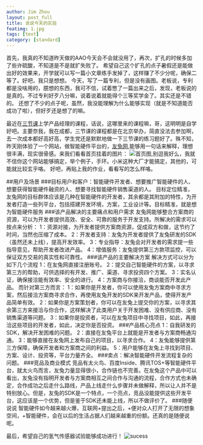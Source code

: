 ```yaml
---
author: Jim Zhou
layout: post_full
title: 说说今天的实验
featimg: 1.jpg
tags: [text]
category: [standard]
---
```


首先，我真的不知道昨天做的AAO今天会不会就没用了，再次，扩孔的时候多加了些许硫酸，不知道是不是就扩失败了。
希望自己这个扩孔的点子暑假还是能做出好的效果来，开学就可以写一篇小文章练手发掉了，这样赚了不少分呢，确保二等了。好吧，我只是想想。
今天，写了一篇专利，但是没有画图。老板说，专利都是没啥用的，臆想的东西，我可不信，试着憋了一篇出来之后，发现，老板说的是真的。不过专利好歹八分嘛，说着说着就能得个三等奖学金了。其实还是不错的。
还想了不少的点子呢，虽然，我没能理解为什么能够实现（就是不知道能否成功了啦），但好歹还是想了的嘛。

最近在[三节课](http://www.sanjieke.com/)上学产品经理的课程，话说，这哪里来的课程嘛，哥，这明明是自学好吧。主要奈我，我在成都，三节课的课程都是在北京举办，简直没法去参加啊，去一次成本都好高好高，学生党还是默默地做一下三节课的练习题好了。殊不知，昨天刚体验了一个网站，做智能硬件平台的，[友兔网](http://www.iotooth.com/index),能够用一句话来解释，理想很丰满，现实很骨感。来我们看看首页挂着的图片：
![首页图](http://www.iotooth.com/images/banner2.68bd2703.jpg),别逗我好么，我就不信你这个网站能够搞定，举个例子，手环。小米这种大厂才能搞定，其他的，可能就比较玄乎咯。
好吧，再贴上我的作业，看看写的怎么样咯。

##用户及场景
###目标用户和客户：智能硬件开发者、想要推广智能硬件的人、想要获得智能硬件融资的人、想要寻找智能硬件销售渠道的人。
目标定位精准，友兔网的目标群体应该是几种在智能硬件的开发者，其余都是其附加的特性，为开发者打造一些列平台，包括搭建开发环境，方案，工业设计等。目标精准，就是想为智能硬件服务
###该产品解决的主要痛点和用户需求
友兔网能够整合方案商的资源，可以为开发者提供高效、安全、可靠的服务于开发支持。所解决的需求可以按点来分析：
1：资源对接，为开发者提供方案商资源，促成双方和做，这节约了时间，当然也压缩了成本。
2：开发者支持：友兔为开发者提供了友兔研发的SDK（虽然还未上线），提高开发效率。
3：专业指导：友兔会对开发者的需求提一些指导意见，帮助开发者改进产品。
4：增值服务：友兔提供第三方款项监控，可以保证双方交易的真实性和可靠性。
###该产品的主要解决方案
解决方式可以分为如下几个流程
1：在友兔网直接注册账号。
2：提交自己智能硬件的方案，以寻求第三方的帮助，可供选择的有开发、推广、渠道、寻求投资四个方案。
3：实名认证，确保接洽能有效率、安全的进行。
4：方案商与你接洽，商谈能否开发此产品。
而针对第三方而言：
1：如果你是开发者，你可以使用友兔方案商中寻求方案，然后接洽方案商寻求合作，再使用友兔开发的SDK来开发产品，使得开发产品简单有效。
2：如果你是方案策划者，你可以在友兔上提交你的方案，以寻求其余第三方来接洽与你合作，这样解决了此类用户关于开发困难、没有供应商、没有销售渠道等问题。
3：如果你是投资者，可以在友兔项目中寻找项目，如此，再接洽这些项目的开发者，如此，决定你是否投资。
###产品核心亮点
1：自我研发的SDK，解决开发困难的问题。
2：直接在友兔平台上就能是开发者与方案商畅通沟通。
3：能够直接在友兔网上发布自己的项目，以寻求合作。
4：友兔能够提供第三方保障，确保开发者和方案商之间的利益。
5：用户能够在友兔上寻找到项目、方案、设计、投资等，平台力量齐全。
###卖点：解决智能硬件开发流程复杂的问题。
###竞品及商业模式
竞品有太火鸟、百度Inside、腾讯TOS+等智能硬件平台，就太火鸟而言，友兔力量显得很小，合作链也不完善。在友兔这个产品中可以看出，友兔没有指明开发者与方案商相互之间合作与沟通的流程，合作方式也未确定，合作成功之后走什么路线，产品上线走什么步骤并未做解释，所以让人并不是特别放心。但是，友兔的SDK是一个特点，一个亮点，竞品没能提供这些开发平台，这应该是一个优势，但是鉴于SDK还未能上线，所以不做评价了。
###随便说说
智能硬件如今越来越火爆，互联网+提出之后，+便对众人打开了无限的想象空间，+智能硬件，会在以后的生活占据人们越来越重的份额。还真的是随便说呢。

最后，希望自己的氢气传感器试验能够成功进行！
![sucess](http://www.pearson.com.tw/solution/images/5-01.jpg)